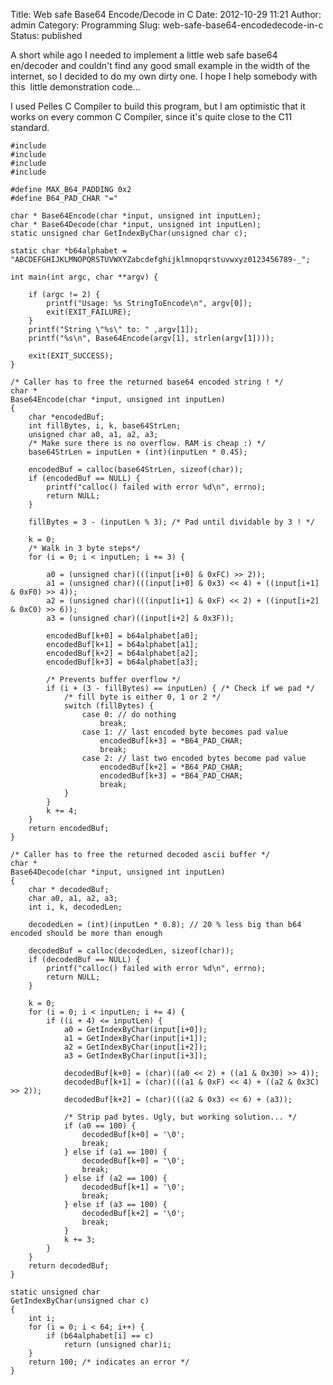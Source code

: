 Title: Web safe Base64 Encode/Decode in C
Date: 2012-10-29 11:21
Author: admin
Category: Programming
Slug: web-safe-base64-encodedecode-in-c
Status: published

A short while ago I needed to implement a little web safe base64
en/decoder and couldn't find any good small example in the width of the
internet, so I decided to do my own dirty one. I hope I help somebody
with this  little demonstration code...

I used Pelles C Compiler to build this program, but I am optimistic that
it works on every common C Compiler, since it's quite close to the C11
standard.

    #include 
    #include 
    #include 
    #include 

    #define MAX_B64_PADDING 0x2
    #define B64_PAD_CHAR "="

    char * Base64Encode(char *input, unsigned int inputLen);
    char * Base64Decode(char *input, unsigned int inputLen);
    static unsigned char GetIndexByChar(unsigned char c);

    static char *b64alphabet = "ABCDEFGHIJKLMNOPQRSTUVWXYZabcdefghijklmnopqrstuvwxyz0123456789-_";

    int main(int argc, char **argv) {

        if (argc != 2) {
            printf("Usage: %s StringToEncode\n", argv[0]);
            exit(EXIT_FAILURE);
        }
        printf("String \"%s\" to: " ,argv[1]);
        printf("%s\n", Base64Encode(argv[1], strlen(argv[1])));
        
        exit(EXIT_SUCCESS);
    }

    /* Caller has to free the returned base64 encoded string ! */
    char *
    Base64Encode(char *input, unsigned int inputLen)
    {
        char *encodedBuf;
        int fillBytes, i, k, base64StrLen;
        unsigned char a0, a1, a2, a3;
        /* Make sure there is no overflow. RAM is cheap :) */
        base64StrLen = inputLen + (int)(inputLen * 0.45);

        encodedBuf = calloc(base64StrLen, sizeof(char));
        if (encodedBuf == NULL) {
            printf("calloc() failed with error %d\n", errno);
            return NULL;
        }

        fillBytes = 3 - (inputLen % 3); /* Pad until dividable by 3 ! */

        k = 0;
        /* Walk in 3 byte steps*/
        for (i = 0; i < inputLen; i += 3) {

            a0 = (unsigned char)(((input[i+0] & 0xFC) >> 2));
            a1 = (unsigned char)(((input[i+0] & 0x3) << 4) + ((input[i+1] & 0xF0) >> 4));
            a2 = (unsigned char)(((input[i+1] & 0xF) << 2) + ((input[i+2] & 0xC0) >> 6));
            a3 = (unsigned char)((input[i+2] & 0x3F));

            encodedBuf[k+0] = b64alphabet[a0];
            encodedBuf[k+1] = b64alphabet[a1];
            encodedBuf[k+2] = b64alphabet[a2];
            encodedBuf[k+3] = b64alphabet[a3];
            
            /* Prevents buffer overflow */
            if (i + (3 - fillBytes) == inputLen) { /* Check if we pad */
                /* fill byte is either 0, 1 or 2 */
                switch (fillBytes) {
                    case 0: // do nothing
                        break;
                    case 1: // last encoded byte becomes pad value
                        encodedBuf[k+3] = *B64_PAD_CHAR;
                        break;
                    case 2: // last two encoded bytes become pad value
                        encodedBuf[k+2] = *B64_PAD_CHAR;
                        encodedBuf[k+3] = *B64_PAD_CHAR;
                        break;
                }
            }
            k += 4;
        }
        return encodedBuf;
    }

    /* Caller has to free the returned decoded ascii buffer */
    char * 
    Base64Decode(char *input, unsigned int inputLen)
    {
        char * decodedBuf;
        char a0, a1, a2, a3;
        int i, k, decodedLen;

        decodedLen = (int)(inputLen * 0.8); // 20 % less big than b64 encoded should be more than enough

        decodedBuf = calloc(decodedLen, sizeof(char));
        if (decodedBuf == NULL) {
            printf("calloc() failed with error %d\n", errno);
            return NULL;
        }

        k = 0;
        for (i = 0; i < inputLen; i += 4) {
            if ((i + 4) <= inputLen) {
                a0 = GetIndexByChar(input[i+0]);
                a1 = GetIndexByChar(input[i+1]);
                a2 = GetIndexByChar(input[i+2]);
                a3 = GetIndexByChar(input[i+3]);

                decodedBuf[k+0] = (char)((a0 << 2) + ((a1 & 0x30) >> 4));
                decodedBuf[k+1] = (char)(((a1 & 0xF) << 4) + ((a2 & 0x3C) >> 2));
                decodedBuf[k+2] = (char)(((a2 & 0x3) << 6) + (a3));
                
                /* Strip pad bytes. Ugly, but working solution... */
                if (a0 == 100) {
                    decodedBuf[k+0] = '\0';
                    break;
                } else if (a1 == 100) {
                    decodedBuf[k+0] = '\0';
                    break;
                } else if (a2 == 100) {
                    decodedBuf[k+1] = '\0';
                    break;
                } else if (a3 == 100) {
                    decodedBuf[k+2] = '\0';
                    break;
                }
                k += 3;
            }
        }
        return decodedBuf;
    }

    static unsigned char
    GetIndexByChar(unsigned char c)
    {
        int i;
        for (i = 0; i < 64; i++) {
            if (b64alphabet[i] == c)
                return (unsigned char)i;
        }
        return 100; /* indicates an error */
    }
